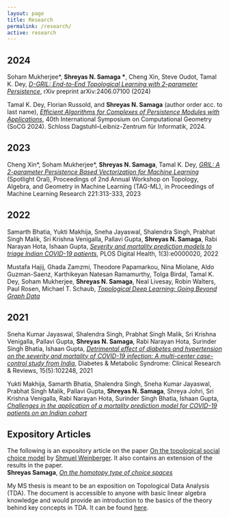 ```yaml
---
layout: page
title: Research
permalink: /research/
active: research
---
```


 
## 2024
Soham Mukherjee\*, **Shreyas N. Samaga \***, Cheng Xin, Steve Oudot, Tamal K. Dey, *[D-GRIL: End-to-End Topological Learning with 2-parameter Persistence](https://arxiv.org/pdf/2406.07100)*, rXiv preprint arXiv:2406.07100 (2024)

Tamal K. Dey, Florian Russold, and **Shreyas N. Samaga** (author order acc. to last name), *[Efficient Algorithms for Complexes of Persistence Modules with Applications](https://drops.dagstuhl.de/entities/document/10.4230/LIPIcs.SoCG.2024.51)*, 40th International Symposium on Computational Geometry (SoCG 2024). Schloss Dagstuhl–Leibniz-Zentrum für Informatik, 2024.

## 2023
Cheng Xin\*, Soham Mukherjee\*, **Shreyas N. Samaga**, Tamal K. Dey, *[GRIL: A 2-parameter Persistence Based Vectorization for Machine Learning](https://proceedings.mlr.press/v221/xin23a.html)* (Spotlight Oral), Proceedings of 2nd Annual Workshop on Topology, Algebra, and Geometry in Machine Learning (TAG-ML), in Proceedings of Machine Learning Research 221:313-333, 2023


## 2022
Samarth Bhatia, Yukti Makhija, Sneha Jayaswal, Shalendra Singh, Prabhat Singh Malik, Sri Krishna Venigalla, Pallavi Gupta, **Shreyas N. Samaga**, Rabi Narayan Hota, Ishaan Gupta, *[Severity and mortality prediction models to triage Indian COVID-19 patients](https://journals.plos.org/digitalhealth/article?id=10.1371/journal.pdig.0000020)*, PLOS Digital Health, 1(3):e0000020, 2022

Mustafa Hajij, Ghada Zamzmi, Theodore Papamarkou, Nina Miolane, Aldo Guzman-Saenz, Karthikeyan Natesan Ramamurthy, Tolga Birdal, Tamal K. Dey, Soham Mukherjee, **Shreyas N. Samaga**, Neal Livesay, Robin Walters, Paul Rosen, Michael T. Schaub, *[Topological Deep Learning: Going Beyond Graph Data](https://arxiv.org/abs/2206.00606)*

## 2021
Sneha Kumar Jayaswal, Shalendra Singh, Prabhat Singh Malik, Sri Krishna Venigalla, Pallavi Gupta, **Shreyas N. Samaga**, Rabi Narayan Hota, Surinder Singh Bhatia, Ishaan Gupta, *[Detrimental effect of diabetes and hypertension on the severity and mortality of COVID-19 infection: A multi-center case-control study from India](https://www.sciencedirect.com/science/article/pii/S187140212100268X)*, Diabetes & Metabolic Syndrome: Clinical Research & Reviews, 15(5):102248, 2021

Yukti Makhija, Samarth Bhatia, Shalendra Singh, Sneha Kumar Jayaswal, Prabhat Singh Malik, Pallavi Gupta, **Shreyas N. Samaga**, Shreya Johri, Sri Krishna Venigalla, Rabi Narayan Hota, Surinder Singh Bhatia, Ishaan Gupta, *[Challenges in the application of a mortality prediction model for COVID-19 patients on an Indian cohort](https://arxiv.org/abs/2101.07215)*


## Expository Articles
The following is an expository article on the paper [On the topological social choice model](https://math.uchicago.edu/~shmuel/TSC.pdf) by [Shmuel Weinberger](http://www.math.uchicago.edu/~shmuel/). It also contains an extension of the results in the paper. \
**Shreyas Samaga**, *[On the homotopy type of choice spaces](https://arxiv.org/abs/1807.07841)*

My MS thesis is meant to be an exposition on Topological Data Analysis (TDA). The document is accessible to anyone with basic linear algebra knowledge and would provide an introduction to the basics of the theory behind key concepts in TDA. It can be found [here](https://drive.google.com/file/d/18elCzn0MnloCVN4EJEWyZrcp_bLQt6ZN/view?usp=share_link).



